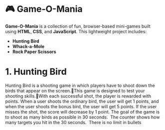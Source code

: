 # 🎮 Game-O-Mania

**Game-O-Mania** is a collection of fun, browser-based mini-games built using **HTML**, **CSS**, and **JavaScript**. This lightweight project includes:

- **Hunting Bird**  
-  **Whack-a-Mole**  
-  **Rock Paper Scissors**
# 1. Hunting Bird
  Hunting Bird is a shooting game in which players have to shoot down the birds that appear on the screen.This game is designed to test your shooting skills.With each successful shot, the player is rewarded with    points.
When a user shoots the ordinary bird, the user will get 1 points, and when the user shoots the bonus bird, the user will get 5 points. If the user misses the shot, the score will decrease by 1  point.
The goal of the game is to shoot as many birds as possible in 30 seconds.
 The counter shows how many targets you hit in the 30 seconds.
 There is no limit in bullets

